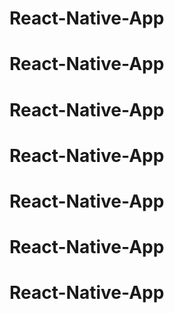 # React-Native-App
# React-Native-App
# React-Native-App
# React-Native-App
# React-Native-App
# React-Native-App
# React-Native-App
